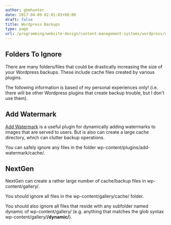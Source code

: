 ```yaml
---
author: gbmhunter
date: 2017-04-09 02:01:03+00:00
draft: false
title: Wordpress Backups
type: page
url: /programming/website-design/content-management-systems/wordpress/wordpress-backups
---
```


## Folders To Ignore

There are many folders/files that could be drastically increasing the size of your Wordpress backups. These include cache files created by various plugins.

The following information is based of my personal experiences only! (i.e. there will be other Wordpress plugins that create backup trouble, but I don't use them).

## Add Watermark

[Add Watermark](https://en-ca.wordpress.org/plugins/add-watermark/) is a useful plugin for dynamically adding watermarks to images that are served to users. But is also can create a large cache directory, which can clutter backup operations.

You can safely ignore any files in the folder wp-content/plugins/add-watermark/cache/.

## NextGen

NextGen can create a rather large number of cache/backup files in wp-content/gallery/.

You should ignore all files in the wp-content/gallery/cache/ folder.

You should also ignore all files that reside with any subfolder named dynamic of wp-content/gallery/ (e.g. anything that matches the glob syntax wp-content/gallery/**/dynamic/**).
